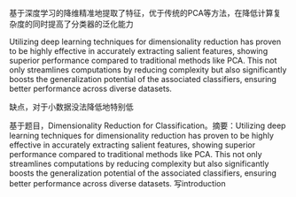 基于深度学习的降维精准地提取了特征，优于传统的PCA等方法，在降低计算复杂度的同时提高了分类器的泛化能力  

Utilizing deep learning techniques for dimensionality reduction has proven to be highly effective in accurately extracting salient features, showing superior performance compared to traditional methods like PCA. This not only streamlines computations by reducing complexity but also significantly boosts the generalization potential of the associated classifiers, ensuring better performance across diverse datasets.

缺点，对于小数据没法降低地特别低


基于题目，Dimensionality Reduction for Classification。摘要：Utilizing deep learning techniques for dimensionality reduction has proven to be highly effective in accurately extracting salient features, showing superior performance compared to traditional methods like PCA. This not only streamlines computations by reducing complexity but also significantly boosts the generalization potential of the associated classifiers, ensuring better performance across diverse datasets.
写introduction